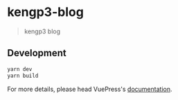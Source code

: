 # kengp3-blog

> kengp3 blog

## Development

```bash
yarn dev
yarn build
```

For more details, please head VuePress's [documentation](https://v1.vuepress.vuejs.org/).

